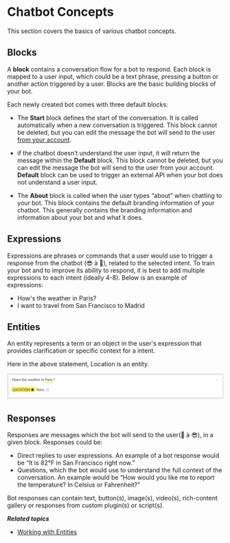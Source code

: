# Chatbot Concepts

This section covers the basics of various chatbot concepts.


## Blocks

A **block** contains a conversation flow for a bot to respond. Each block is mapped to a user input, which could be a text phrase, pressing a button or another action triggered by a user.
Blocks are the basic building blocks of your bot. 

Each newly created bot comes with three default blocks:

* The **Start** block defines the start of the conversation. It is called automatically when a new conversation is triggered. This block cannot be deleted, but you can edit the message the bot will send to the user [from your account](https://console.recime.io/?utm_source=intercom&utm_medium=email&utm_campaign=welcome).

* if the chatbot doesn’t understand the user input, it will return the message within the **Default** block. This block cannot be deleted, but you can edit the message the bot will send to the user from your account. **Default** block can be used to trigger an external API when your bot does not understand a user input.

* The **About** block is called when the user types “about” when chatting to your bot. This block contains the default branding information of your chatbot. This generally contains the branding information and information about your bot and what it does.


## Expressions

Expressions are phrases or commands that a user would use to trigger a response from the chatbot (😎 à 🤖), related to the selected intent. To train your bot and to improve its ability to respond, it is best to add multiple expressions to each intent (ideally 4-8).
Below is an example of expressions:

* How's the weather in Paris?
* I want to travel from San Francisco to Madrid


## Entities
An entity represents a term or an object in the user's expression that provides clarification or specific context for a intent.

Here in the above statement, Location is an entity.

![](./entities.png)


## Responses

Responses are messages which the bot will send to the user(🤖 à 😎), in a given block. Responses could be:
* Direct replies to user expressions. An example of a bot response would be “It is 82°F in San Francisco right now.”
* Questions, which the bot would use to understand the full context of the conversation. An example would be “How would you like me to report the temperature? In Celsius or Fahrenheit?”

Bot responses can contain text, button(s), image(s), video(s), rich-content gallery or responses from custom plugin(s) or script(s).


***Related topics***

* [Working with Entities](./building-a-bot.md#working-with-entities)





